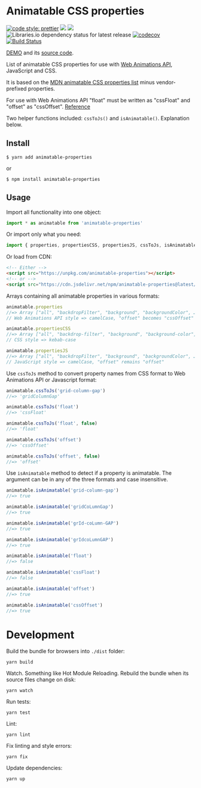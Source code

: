 # Animatable CSS properties

[![code style: prettier](https://img.shields.io/badge/code_style-prettier-ff69b4.svg?style=flat-square)](https://github.com/prettier/prettier)
[![](https://img.shields.io/npm/v/animatable-properties.svg)](https://www.npmjs.com/package/animatable-properties)
[![](https://img.shields.io/bundlephobia/minzip/animatable-properties.svg)](https://bundlephobia.com/result?p=animatable-properties)
![Libraries.io dependency status for latest release](https://img.shields.io/librariesio/release/npm/animatable-properties)
[![codecov](https://codecov.io/gh/apasov/animatable-properties/branch/master/graph/badge.svg)](https://codecov.io/gh/apasov/animatable-properties)
[![Build Status](https://travis-ci.org/apasov/animatable-properties.svg?branch=master)](https://travis-ci.org/apasov/animatable-properties)

[DEMO](https://apasov.github.io/animatable-properties/) and its [source code](https://github.com/apasov/animatable-properties/blob/master/index.html).

List of animatable CSS properties for use with [Web Animations API](https://developer.mozilla.org/en-US/docs/Web/API/Web_Animations_API), JavaScript and CSS.

It is based on the [MDN animatable CSS properties list](https://developer.mozilla.org/en-US/docs/Web/CSS/CSS_animated_properties) minus vendor-prefixed properties.

For use with Web Animations API "float" must be written as "cssFloat" and "offset" as "cssOffset". [Reference](https://developer.mozilla.org/en-US/docs/Web/API/Web_Animations_API/Keyframe_Formats)

Two helper functions included: `cssToJs()` and `isAnimatable()`. Explanation below.

## Install

```shell script
$ yarn add animatable-properties
```

or

```shell script
$ npm install animatable-properties
```

## Usage

Import all functionality into one object:

```javascript
import * as animatable from 'animatable-properties'
```

Or import only what you need:

```javascript
import { properties, propertiesCSS, propertiesJS, cssToJs, isAnimatable } from 'animatable-properties'
```

Or load from CDN:

```html
<!-- Either -->
<script src="https://unpkg.com/animatable-properties"></script>
<!-- or -->
<script src="https://cdn.jsdelivr.net/npm/animatable-properties@latest/dist/animatable.js"></script>
```

Arrays containing all animatable properties in various formats:

```javascript
animatable.properties
//=> Array ["all", "backdropFilter", "background", "backgroundColor", …]
// Web Animations API style => camelCase, "offset" becomes "cssOffset"

animatable.propertiesCSS
//=> Array ["all", "backdrop-filter", "background", "background-color", …]
// CSS style => kebab-case

animatable.propertiesJS
//=> Array ["all", "backdropFilter", "background", "backgroundColor", …]
// JavaScript style => camelCase, "offset" remains "offset"
```

Use `cssToJs` method to convert property names from CSS format to Web Animations API or Javascript format:

```javascript
animatable.cssToJs('grid-column-gap')
//=> 'gridColumnGap'

animatable.cssToJs('float')
//=> 'cssFloat'

animatable.cssToJs('float', false)
//=> 'float'

animatable.cssToJs('offset')
//=> 'cssOffset'

animatable.cssToJs('offset', false)
//=> 'offset'
```

Use `isAnimatable` method to detect if a property is animatable.
The argument can be in any of the three formats and case insensitive.

```javascript
animatable.isAnimatable('grid-column-gap')
//=> true

animatable.isAnimatable('gridCoLumnGap')
//=> true

animatable.isAnimatable('grId-coLumn-GAP')
//=> true

animatable.isAnimatable('grIdcoLumnGAP')
//=> true

animatable.isAnimatable('float')
//=> false

animatable.isAnimatable('cssFloat')
//=> false

animatable.isAnimatable('offset')
//=> true

animatable.isAnimatable('cssOffset')
//=> true
```

# Development

Build the bundle for browsers into `./dist` folder:

```shell script
yarn build
```

Watch. Something like Hot Module Reloading. Rebuild the bundle when its source files change on disk:

```shell script
yarn watch
```

Run tests:

```shell script
yarn test
```

Lint:

```shell script
yarn lint
```

Fix linting and style errors:

```shell script
yarn fix
```

Update dependencies:

```shell script
yarn up
```
